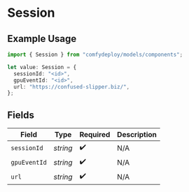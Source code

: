 # Session

## Example Usage

```typescript
import { Session } from "comfydeploy/models/components";

let value: Session = {
  sessionId: "<id>",
  gpuEventId: "<id>",
  url: "https://confused-slipper.biz/",
};
```

## Fields

| Field              | Type               | Required           | Description        |
| ------------------ | ------------------ | ------------------ | ------------------ |
| `sessionId`        | *string*           | :heavy_check_mark: | N/A                |
| `gpuEventId`       | *string*           | :heavy_check_mark: | N/A                |
| `url`              | *string*           | :heavy_check_mark: | N/A                |
